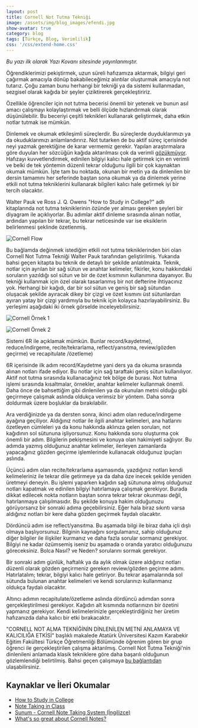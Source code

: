 ```yaml
---
layout: post
title: Cornell Not Tutma Tekniği
image: /assets/img/blog_images/efendi.jpg
show-avatar: true
category: blog
tags: [Türkçe, Blog, Verimlilik]
css: '/css/extend-home.css'
---
```


*Bu yazı ilk olarak Yazı Kovanı sitesinde yayınlanmıştır.*

Öğrendiklerimizi pekiştirmek, uzun süreli hafızamıza aktarmak, bilgiyi geri çağırmak amacıyla dönüp bakabileceğimiz alıntılar oluşturmak amacıyla not tutarız. Çoğu zaman bunu herhangi bir tekniği ya da sistemi kullanmadan, sezgisel olarak kağıda bir şeyler çiziktirerek gerçekleştiririz.

Özellikle öğrenciler için not tutma becerisi önemli bir yetenek ve bunun asıl amacı çalışmayı kolaylaştırmak ve belli ölçüde hızlandırmak olarak düşünülebilir.  Bu beceriyi çeşitli teknikleri kullanarak geliştirmek, daha etkin notlar tutmak ise mümkün.

Dinlemek ve okumak etkileşimli süreçlerdir. Bu süreçlerde duyduklarımızı ya da okuduklarımızı anlamlandırırız. Not tutarken de bu aktif süreç içerisinde neyi yazmak gerektiğine de karar vermemiz gerekir. Yapılan araştırmalara göre duyulan her sözcüğün kağıda aktarılması çok da verimli [gözükmüyor](https://www.scientificamerican.com/article/a-learning-secret-don-t-take-notes-with-a-laptop/). Hafızayı kuvvetlendirmek, edinilen bilgiyi kalıcı hale getirmek için en verimli ve belki de tek yöntemin düzenli tekrar olduğunu ilgili bir çok kaynaktan okumak mümkün. İşte tam bu noktada, okunan bir metin ya da dinlenilen bir dersin tamamını her seferinde baştan sona okumak ya da dinlemek yerine etkili not tutma tekniklerini kullanarak bilgileri kalıcı hale getirmek iyi bir tercih olacaktır.

Walter Pauk ve Ross J. Q. Owens "How to Study in College?" adlı kitaplarında not tutma tekniklerinin özünde yer alması gereken şeyleri bir diyagram ile açıklıyorlar. Bu adımlar aktif dinleme sırasında alınan notlar, ardından yapılan bir tekrar, bu tekrar neticesinde var ise eksiklerin belirlenmesi şeklinde özetlenmiş.

![Cornell Flow](/assets/img/blog_images/cornell_chart.png) 

Bu bağlamda değinmek istediğim etkili not tutma tekniklerinden biri olan Cornell Not Tutma Tekniği Walter Pauk tarafından geliştirilmiş. Yukarıda bahsi geçen kitapta bu teknik de detaylı bir şekilde anlatılmakta.  Teknik, notlar için ayrılan bir sağ sütun ve anahtar kelimeler, fikirler, konu hakkındaki soruların yazıldığı sol sütun ve bir de özet kısmının  kullanımına dayanıyor. Bu tekniği kullanmak için özel olarak tasarlanmış bir not defterine ihtiyacınız yok. Herhangi bir kağıdı, dar bir sol sütun ve geniş bir sağ sütundan oluşacak şekilde ayıracak dikey bir çizgi ve özet kısmını üst sütunlardan ayıran yatay bir çizgi yardımıyla bu teknik için kolayca hazırlayabilirsiniz. Bu yerleşimi aşağıdaki iki örnek görselde inceleyebilirsiniz.

![Cornell Örnek 1](/assets/img/blog_images/cornell_layout.jpg)

![Cornell Örnek 2](/assets/img/blog_images/cornell_pad.jpg)

Sistemi 6R ile açıklamak mümkün. Bunlar record/kaydetme), reduce/indirgeme, recite/tekrarlama, reflect/yansıtma, review/gözden geçirme) ve recapitulate /özetleme)

6R içerisinde ilk adım record/Kaydetme yani ders ya da okuma sırasında alınan notları ifade ediyor. Bu notlar için sağ taraftaki geniş sütun kullanılıyor. Aktif not tutma sırasında kullanacağınız tek bölge de burası. Not tutma işlemi sırasında kısaltmalar, örnekler, anahtar kelimeler kullanmak önemli. Daha önce de bahsettiğim gibi dinlenilen ya da okunulan metni olduğu gibi geçirmeye çalışmak aslında oldukça verimsiz bir yöntem. Daha sonra doldurmak üzere boşluklar da bırakılabilir.

Ara verdiğinizde ya da dersten sonra, ikinci adım olan reduce/indirgeme ayağına geçiliyor. Aldığınız notlar ile ilgili anahtar kelimeleri, ana hatlarını özetleyen cümleleri ya da konu hakkında aklınıza gelen soruları, not kağıdının sol sütununa işliyorsunuz. Konu hakkında soru oluşturma çok önemli bir adım. Bilgilerin pekişmesini ve konuya olan hakimiyeti sağlıyor. Bu adımda yazmış olduğunuz anahtar kelimeler, ilerleyen zamanlarda yapacağınız gözden geçirme işlemlerinde kullanacak olduğunuz ipuçları aslında.

Üçüncü adım olan recite/tekrarlama aşamasında, yazdığınız notları kendi kelimeleriniz ile tekrar dile getirmeye ya da daha öze inecek şekilde yeniden üretmeyi deneyin. Bu işlemi yaparken kağıdın sağ sütununa almış olduğunuz notları kapatmak ve  edinilen bilgiyi hatırlamaya çalışmak gerekiyor. Burada dikkat edilecek nokta notların baştan sonra tekrar tekrar okunması değil, hatırlanmaya çalışılmasıdır.  Bu şekilde konuya hakim olduğunuzu görüyorsanız bir sonraki adıma geçebilirsiniz. Eğer hala biraz sıkıntı varsa aldığınız notları bir kere daha gözden geçirmek faydalı olacaktır.

Dördüncü adım ise reflect/yansıtma. Bu aşamada bilgi ile biraz daha içli dışlı olmaya başlıyorsunuz. Bilginin kaynağını sorgulamanız, sahip olduğunuz diğer bilgiler ile ilişkiler kurmanız ve daha fazla sorular sormanız gerekiyor. Bilgiyi ne kadar özümsemiş iseniz bu aşamada o oranda yaratıcı olduğunuzu göreceksiniz.  Bolca Nasıl? ve Neden? sorularını sormak gerekiyor.

Bir sonraki adım günlük, haftalık ya da aylık olmak üzere aldığınız notları düzenli olarak gözden geçirmeniz gereken review/gözden geçirme adımı. Hatırlatalım; tekrar, bilgiyi kalıcı hale getiriyor. Bu tekrar aşamalarında sol sütunda bulunan anahtar kelimeleri ve kendi sorularınızı kullanmanız oldukça faydalı olacaktır.

Altıncı adımın recapitulate/özetleme aslında dördüncü adımdan sonra gerçekleştirilmesi gerekiyor. Kağıdın alt kısmında notlarınızın bir özetini yapmanız gerekiyor. Kendi kelimelerinizle gerçekleştirdiğiniz her üretim hafızanızda daha kalıcı bir etki bırakacaktır.

"CORNELL NOT ALMA TEKNİĞİNİN DİNLENİLEN METNİ ANLAMAYA VE KALICILIĞA ETKİSİ" başlıklı makalede Atatürk Üniversitesi Kazım Karabekir Eğitim Fakültesi Türkçe Öğretmenliği Bölümünde öğrenim gören bir grup öğrenci ile gerçekleştirilen çalışma aktarılmış. Cornell Not Tutma Tekniği'nin dinlenileni anlamada klasik tekniklere göre daha başarılı olduğunun gözlemlendiği belirtilmiş. Bahsi geçen çalışmaya [bu bağlantıdan](http://birimler.dpu.edu.tr/app/views/panel/ckfinder/userfiles/17/files/DERG_/29/29-36.pdf) ulaşabilirsiniz.

## Kaynaklar ve İleri Okumalar

- [How to Study in College](http://www.amazon.com/How-Study-College-Walter-Pauk/dp/1133960782)
- [Note Taking in Class](https://casc.byu.edu/note-taking)
- [Sunum - Cornell Note Taking System (İngilizce)](http://distance-ed.fullerton.edu/titanium/video/cornell/cornell.html)
- [What's so great about Cornell Notes?](http://archives.avid.org/lesson_plan_cornell_notes.html)
